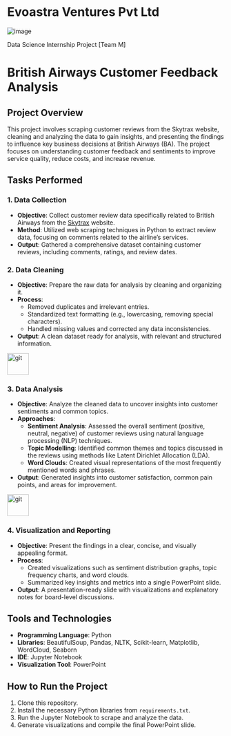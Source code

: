 # Evoastra Ventures Pvt Ltd
![image](https://github.com/user-attachments/assets/af86c526-71ba-41e9-9cc1-7d0adc66ac3f)

Data Science Internship Project [Team M]

# British Airways Customer Feedback Analysis

## Project Overview
This project involves scraping customer reviews from the Skytrax website, cleaning and analyzing the data to gain insights, and presenting the findings to influence key business decisions at British Airways (BA). The project focuses on understanding customer feedback and sentiments to improve service quality, reduce costs, and increase revenue.

## Tasks Performed

### 1. **Data Collection**
   - **Objective**: Collect customer review data specifically related to British Airways from the <a href="https://www.airlinequality.com/"> Skytrax</a>  website.
   - **Method**: Utilized web scraping techniques in Python to extract review data, focusing on comments related to the airline’s services.
   - **Output**: Gathered a comprehensive dataset containing customer reviews, including comments, ratings, and review dates.

### 2. **Data Cleaning**
   - **Objective**: Prepare the raw data for analysis by cleaning and organizing it.
   - **Process**:
     - Removed duplicates and irrelevant entries.
     - Standardized text formatting (e.g., lowercasing, removing special characters).
     - Handled missing values and corrected any data inconsistencies.
   - **Output**: A clean dataset ready for analysis, with relevant and structured information.

<a href="https://colab.research.google.com/drive/1FSOwa9BCdtFmqQtj1_-7bA9SvAS2gUG7?usp=sharing" target="_blank" rel="noreferrer"> 
    <img src="https://www.vectorlogo.zone/logos/jupyter/jupyter-icon.svg" alt="git" width="50" height="50"/></a> 

### 3. **Data Analysis**
   - **Objective**: Analyze the cleaned data to uncover insights into customer sentiments and common topics.
   - **Approaches**:
     - **Sentiment Analysis**: Assessed the overall sentiment (positive, neutral, negative) of customer reviews using natural language processing (NLP) techniques.
     - **Topic Modelling**: Identified common themes and topics discussed in the reviews using methods like Latent Dirichlet Allocation (LDA).
     - **Word Clouds**: Created visual representations of the most frequently mentioned words and phrases.
   - **Output**: Generated insights into customer satisfaction, common pain points, and areas for improvement.

<a href="https://colab.research.google.com/drive/1IN0O-iQ2BBHgUO6Ud9_c0lfQqCfygmRR?usp=sharing" target="_blank" rel="noreferrer"> 
    <img src="https://www.vectorlogo.zone/logos/jupyter/jupyter-icon.svg" alt="git" width="50" height="50"/></a> 

### 4. **Visualization and Reporting**
   - **Objective**: Present the findings in a clear, concise, and visually appealing format.
   - **Process**:
     - Created visualizations such as sentiment distribution graphs, topic frequency charts, and word clouds.
     - Summarized key insights and metrics into a single PowerPoint slide.
   - **Output**: A presentation-ready slide with visualizations and explanatory notes for board-level discussions.

## Tools and Technologies
   - **Programming Language**: Python
   - **Libraries**: BeautifulSoup, Pandas, NLTK, Scikit-learn, Matplotlib, WordCloud, Seaborn
   - **IDE**: Jupyter Notebook
   - **Visualization Tool**: PowerPoint

## How to Run the Project
1. Clone this repository.
2. Install the necessary Python libraries from `requirements.txt`.
3. Run the Jupyter Notebook to scrape and analyze the data.
4. Generate visualizations and compile the final PowerPoint slide.

<!-- <a href="https://docs.google.com/document/d/14-G4s6OM4XP3AsC8f5EfDE5Nda46wL-4LvKYG4idavg/edit?usp=sharing" target="_blank" rel="noreferrer"> 
    <img src="https://www.vectorlogo.zone/logos/filemaker/filemaker-icon.svg" alt="git" width="50" height="50"/></a>

## Presentation
<noscript><a href='https://www.canva.com/design/DAGLUd7yfsc/8YWaFNn7ZsHFBlwYT31O2Q/view?utm_content=DAGLUd7yfsc&utm_campaign=designshare&utm_medium=link&utm_source=editor
'><img alt='MAJOR-PROJECT-PRESENTATION' src='https://github.com/user-attachments/assets/f72617f5-ea7a-48d3-8cc4-a579fb63671a' style='border: none' /></a></noscript>

 -->
